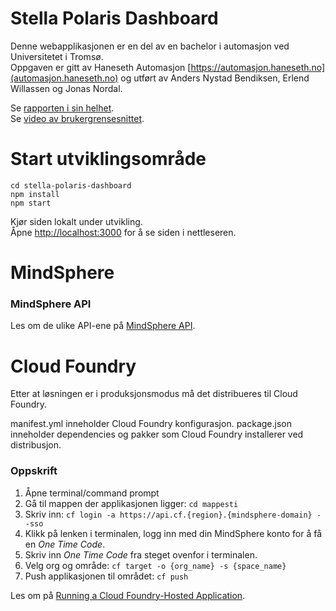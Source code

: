 # Stella Polaris Dashboard
Denne webapplikasjonen er en del av en bachelor i automasjon ved Universitetet i Tromsø.<br>
Oppgaven er gitt av Haneseth Automasjon [https://automasjon.haneseth.no](automasjon.haneseth.no) og utført av Anders Nystad Bendiksen, Erlend Willassen og Jonas Nordal.<br>

Se [rapporten i sin helhet](https://#).<br>
Se [video av brukergrensesnittet](https://#).<br>

# Start utviklingsområde

```
cd stella-polaris-dashboard
npm install
npm start
```

Kjør siden lokalt under utvikling.<br>
Åpne [http://localhost:3000](http://localhost:3000) for å se siden i nettleseren.


# MindSphere

### MindSphere API

Les om de ulike API-ene på [MindSphere API](https://developer.mindsphere.io/apis/index.html).<br>

# Cloud Foundry

Etter at løsningen er i produksjonsmodus må det distribueres til Cloud Foundry.

manifest.yml inneholder Cloud Foundry konfigurasjon.
package.json inneholder dependencies og pakker som Cloud Foundry installerer ved distribusjon.

### Oppskrift

1. Åpne terminal/command prompt
2. Gå til mappen der applikasjonen ligger: `cd mappesti`
2. Skriv inn: `cf login -a https://api.cf.{region}.{mindsphere-domain} --sso`
3. Klikk på lenken i terminalen, logg inn med din MindSphere konto for å få en <i>One Time Code</i>.
4. Skriv inn <i>One Time Code</i> fra steget ovenfor i terminalen.
5. Velg org og område: `cf target -o {org_name} -s {space_name}`
7. Push applikasjonen til området: `cf push`


Les om på [Running a Cloud Foundry-Hosted Application](https://developer.mindsphere.io/howto/howto-cf-running-app.html).<br>




